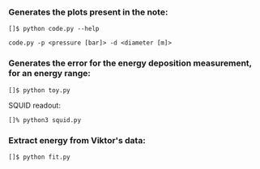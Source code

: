 
### Generates the plots present in the note:
```
[]$ python code.py --help

code.py -p <pressure [bar]> -d <diameter [m]>
```

### Generates the error for the energy deposition measurement, for an energy range:
```
[]$ python toy.py
```

SQUID readout:
```
[]% python3 squid.py
```

### Extract energy from Viktor's data:
```
[]$ python fit.py
```

